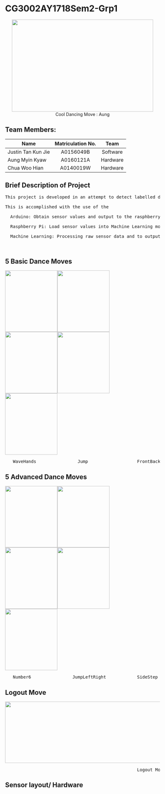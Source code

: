 # CG3002AY1718Sem2-Grp1
<p align="center">
  <img width="460" height="300" src="https://github.com/huyuanrong/CG3002AY1718Sem2-Grp1/blob/master/Dance.gif">
  <br />Cool Dancing Move : Aung
</p>

## **Team Members:**
  
| Name | Matriculation No. | Team |
| --- | :---: | :---: |
| Justin Tan Kun Jie | A0156049B | Software |
| Aung Myin Kyaw | A0160121A | Hardware |
| Chua Woo Hian | A0140019W | Hardware |

## **Brief Description of Project**

<p align="left">
  <pre>
This project is developed in an attempt to detect labelled dance moves performed by the user. <br/>
This is accomplished with the use of the <br/>
  Arduino: Obtain sensor values and output to the rasphberry Pi <br/>
  Rasphberry Pi: Load sensor values into Machine Learning model, send the prediction to the server <br/>
  Machine Learning: Processing raw sensor data and to output the prediction.<br/>
  </pre>
<p/>

## **5 Basic Dance Moves**
<p align="left">
  <img width="170" height="200" src="https://github.com/huyuanrong/CG3002AY1718Sem2-Grp1/blob/master/wavehand.gif"><img width="170" height="200" src="https://github.com/huyuanrong/CG3002AY1718Sem2-Grp1/blob/master/wavehand.gif"><img width="170" height="200" src="https://github.com/huyuanrong/CG3002AY1718Sem2-Grp1/blob/master/wavehand.gif"><img width="170" height="200" src="https://github.com/huyuanrong/CG3002AY1718Sem2-Grp1/blob/master/wavehand.gif"><img width="170" height="200" src="https://github.com/huyuanrong/CG3002AY1718Sem2-Grp1/blob/master/wavehand.gif">
<pre>
   WaveHands                Jump                   FrontBack              Turnclap             WindowCleaning
</pre>
</p>

## **5 Advanced Dance Moves**
<p align="left">
  <img width="170" height="200" src="https://github.com/huyuanrong/CG3002AY1718Sem2-Grp1/blob/master/wavehand.gif"><img width="170" height="200" src="https://github.com/huyuanrong/CG3002AY1718Sem2-Grp1/blob/master/wavehand.gif"><img width="170" height="200" src="https://github.com/huyuanrong/CG3002AY1718Sem2-Grp1/blob/master/wavehand.gif"><img width="170" height="200" src="https://github.com/huyuanrong/CG3002AY1718Sem2-Grp1/blob/master/wavehand.gif"><img width="170" height="200" src="https://github.com/huyuanrong/CG3002AY1718Sem2-Grp1/blob/master/wavehand.gif">
<pre>
   Number6                JumpLeftRight            SideStep           SquadTurnclap         WindowCleaning360
</pre>
</p>

## **Logout Move**
<p align="left">
  <img width="1000" height="200" src="https://github.com/huyuanrong/CG3002AY1718Sem2-Grp1/blob/master/wavehand.gif">
<pre>
                                                   Logout Move            
</pre>
</p>

## **Sensor layout/ Hardware**
